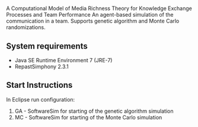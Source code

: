 # 
A Computational Model of Media Richness Theory for Knowledge Exchange Processes and Team Performance
An agent-based simulation of the communication in a team. Supports genetic algorithm and Monte Carlo randomizations.

System requirements
-------------------

- Java SE Runtime Environment 7 (JRE-7)
- RepastSimphony 2.3.1    


Start Instructions
---------------------------

In Eclipse run configuration:
1) GA - SoftwareSim for starting of the genetic algorithm simulation
2) MC - SoftwareSim for starting of the Monte Carlo simulation
